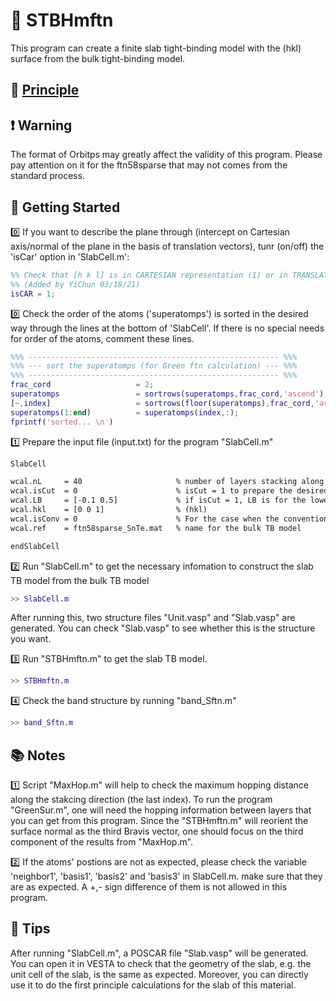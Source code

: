# 🧭 STBHmftn

This program can create a finite slab tight-binding model with the (hkl) surface from the bulk tight-binding model.

## :notebook: [Principle](./Principle%20of%20supercell.pdf)

## ❗ Warning

The format of Orbitps may greatly affect the validity of this program. Please pay attention on it for the ftn58sparse that may not comes from the standard process.

## 🔰 Getting Started

0️⃣ If you want to describe the plane through (intercept on Cartesian axis/normal of the plane in the basis of translation vectors), tunr (on/off) the 'isCar' option in 'SlabCell.m':

```Matlab
%% Check that [h k l] is in CARTESIAN representation (1) or in TRANSLATION representation (0)
%% (Added by YiChun 03/18/21)
isCAR = 1;
```

0️⃣ Check the order of the atoms ('superatomps') is sorted in the desired way through the lines at the bottom of 'SlabCell'. If there is no special needs for order of the atoms, comment these lines.

```Matlab
%%% -------------------------------------------------------- %%%
%%% --- sort the superatomps (for Green ftn calculation) --- %%%
%%% -------------------------------------------------------- %%%
frac_cord                   = 2;
superatomps                 = sortrows(superatomps,frac_cord,'ascend');
[~,index]                   = sortrows(floor(superatomps),frac_cord,'ascend');
superatomps(1:end)          = superatomps(index,:);
fprintf('sorted... \n')
```

1️⃣ Prepare the input file (input.txt) for the program "SlabCell.m"

```txt
SlabCell

wcal.nL     = 40                     % number of layers stacking along [hkl]
wcal.isCut  = 0                      % isCut = 1 to prepare the desired termination for the finite slab
wcal.LB     = [-0.1 0.5]             % if isCut = 1, LB is for the lower and upper boundaries. 
wcal.hkl    = [0 0 1]                % (hkl)
wcal.isConv = 0                      % For the case when the conventional unit vectors do not coincde with the Cartesian xyz
wcal.ref    = ftn58sparse_SnTe.mat   % name for the bulk TB model

endSlabCell
```

2️⃣ Run "SlabCell.m" to get the necessary infomation to construct the slab TB model from the bulk TB model

```Matlab
>> SlabCell.m
```

After running this, two structure files "Unit.vasp" and "Slab.vasp" are generated. You can check "Slab.vasp" to see whether this is the structure you want.

3️⃣ Run "STBHmftn.m" to get the slab TB model.

```Matlab
>> STBHmftn.m
```

4️⃣ Check the band structure by running "band_Sftn.m"

```Matlab
>> band_Sftn.m
```

## 📚 Notes

1️⃣ Script "MaxHop.m" will help to check the maximum hopping distance along the stakcing direction (the last index). To run the program "GreenSur.m", one will need the hopping information between layers that you can get from this program. Since the "STBHmftn.m" will reorient the surface normal as the third Bravis vector, one should focus on the third component of the results from "MaxHop.m".

2️⃣ If the atoms' postions are not as expected, please check the variable 'neighbor1', 'basis1', 'basis2' and 'basis3' in SlabCell.m. make sure that they are as expected. A +,- sign difference of them is not allowed in this program.

## 🔖 Tips

After running "SlabCell.m", a POSCAR file "Slab.vasp" will be generated. You can open it in VESTA to check that the geometry of the slab, e.g. the unit cell of the slab, is the same as expected. Moreover, you can directly use it to do the first principle calculations for the slab of this material.

